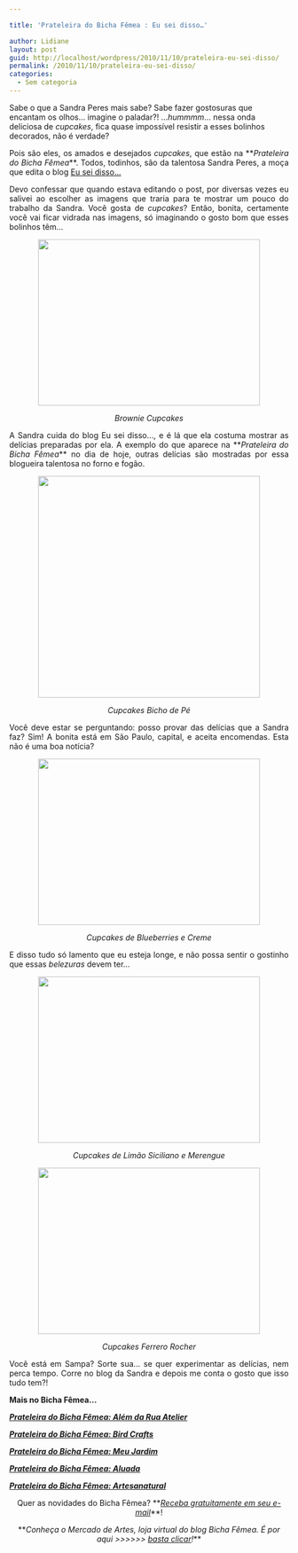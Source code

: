```yaml
---

title: 'Prateleira do Bicha Fêmea : Eu sei disso…'

author: Lidiane
layout: post
guid: http://localhost/wordpress/2010/11/10/prateleira-eu-sei-disso/
permalink: /2010/11/10/prateleira-eu-sei-disso/
categories:
  - Sem categoria
---
```

Sabe o que a Sandra Peres mais sabe? Sabe fazer gostosuras que encantam os olhos… imagine o paladar?! …_hummmm_… nessa onda deliciosa de _cupcakes_, fica quase impossível resistir a esses bolinhos decorados, não é verdade?

<p style="text-align: justify;">
  Pois são eles, os amados e desejados <em>cupcakes</em>, que estão na **<em>Prateleira do Bicha Fêmea</em>**. Todos, todinhos, são da talentosa Sandra Peres, a moça que edita o blog <a href="http://eutbseidisso.blogspot.com/" target="_blank">Eu sei disso…</a>
</p>

<!--more-->

<p style="text-align: justify;">
  Devo confessar que quando estava editando o post, por diversas vezes eu salivei ao escolher as imagens que traria para te mostrar um pouco do trabalho da Sandra. Você gosta de <em>cupcakes</em>? Então, bonita, certamente você vai ficar vidrada nas imagens, só imaginando o gosto bom que esses bolinhos têm…
</p>

<p style="text-align: center;">
  <em><a href="http://www.trololodemulher.com.br/blog/wp-content/uploads/2010/11/Brownie-Cupcakes.jpg"><img class="alignnone size-full wp-image-5425" title="Brownie Cupcakes" src="http://www.trololodemulher.com.br/blog/wp-content/uploads/2010/11/Brownie-Cupcakes.jpg" alt="" width="400" height="300" /></a></em>
</p>

<p style="text-align: center;">
  <em>Brownie Cupcakes</em>
</p>

<p style="text-align: justify;">
  A Sandra cuida do blog Eu sei disso…, e é lá que ela costuma mostrar as delícias preparadas por ela. A exemplo do que aparece na **<em>Prateleira do Bicha Fêmea</em>** no dia de hoje, outras delícias são mostradas por essa blogueira talentosa no forno e fogão.
</p>

<p style="text-align: center;">
  <em><a href="http://www.trololodemulher.com.br/blog/wp-content/uploads/2010/11/Cupcakes-Bicho-de-Pe.jpg"><img class="alignnone size-full wp-image-5426" title="Cupcakes Bicho de Pé" src="http://www.trololodemulher.com.br/blog/wp-content/uploads/2010/11/Cupcakes-Bicho-de-Pe.jpg" alt="" width="400" height="400" /></a></em>
</p>

<p style="text-align: center;">
  <em>Cupcakes Bicho de Pé</em>
</p>

<p style="text-align: justify;">
  Você deve estar se perguntando: posso provar das delícias que a Sandra faz? Sim! A bonita está em São Paulo, capital, e aceita encomendas. Esta não é uma boa notícia?
</p>

<p style="text-align: center;">
  <a href="http://www.trololodemulher.com.br/blog/wp-content/uploads/2010/11/Cupcakes-de-Blueberries-e-Creme.jpg"><img class="alignnone size-full wp-image-5429" title="Cupcakes de Blueberries e Creme" src="http://www.trololodemulher.com.br/blog/wp-content/uploads/2010/11/Cupcakes-de-Blueberries-e-Creme.jpg" alt="" width="400" height="300" /></a>
</p>

<p style="text-align: center;">
  <em>Cupcakes de Blueberries e Creme</em>
</p>

<p style="text-align: justify;">
  E disso tudo só lamento que eu esteja longe, e não possa sentir o gostinho que essas <em>belezuras</em> devem ter…
</p>

<p style="text-align: center;">
  <em><a href="http://www.trololodemulher.com.br/blog/wp-content/uploads/2010/11/Cupcakes-de-Limao-Siciliano-e-Merengue.jpg"><img class="alignnone size-full wp-image-5430" title="Cupcakes de Limão Siciliano e Merengue" src="http://www.trololodemulher.com.br/blog/wp-content/uploads/2010/11/Cupcakes-de-Limao-Siciliano-e-Merengue.jpg" alt="" width="400" height="300" /></a></em>
</p>

<p style="text-align: center;">
  <em>Cupcakes de Limão Siciliano e Merengue</em>
</p>

<p style="text-align: center;">
  <em><a href="http://www.trololodemulher.com.br/blog/wp-content/uploads/2010/11/Cupcakes-Ferrero-Rocher.jpg"><img class="alignnone size-full wp-image-5431" title="Cupcakes Ferrero Rocher" src="http://www.trololodemulher.com.br/blog/wp-content/uploads/2010/11/Cupcakes-Ferrero-Rocher.jpg" alt="" width="400" height="300" /></a></em>
</p>

<p style="text-align: center;">
  <em>Cupcakes Ferrero Rocher</em>
</p>

<p style="text-align: justify;">
  Você está em Sampa? Sorte sua… se quer experimentar as delícias, nem perca tempo. Corre no blog da Sandra e depois me conta o gosto que isso tudo tem?!
</p>

**Mais no Bicha Fêmea…**

**_[Prateleira do Bicha Fêmea: Além da Rua Atelier](http://www.trololodemulher.com.br/2010/10/13/alem-da-rua-atelier/)_**

**_[Prateleira do Bicha Fêmea: Bird Crafts](http://www.trololodemulher.com.br/2010/08/25/kit-festas-bird-crafts/)_**

**_[Prateleira do Bicha Fêmea: Meu Jardim](http://www.trololodemulher.com.br/2010/07/28/prateleira-meu-jardim/)_**

**_[Prateleira do Bicha Fêmea: Aluada](http://www.trololodemulher.com.br/2010/06/09/artesanato-aluada/)_**

**_[Prateleira do Bicha Fêmea: Artesanatural](http://www.trololodemulher.com.br/2010/05/05/artesanato-artesanatural/)_**

<p style="text-align: center;">
  Quer as novidades do Bicha Fêmea? **<em><a href="http://feedburner.google.com/fb/a/mailverify?uri=blogbichafemea&loc=pt_BR">Receba gratuitamente em seu e-mail</a></em>**!
</p>

<p style="text-align: center;">
  **<em>Conheça o Mercado de Artes, loja virtual do blog Bicha Fêmea. É por aqui >>>>>> </em><a href="http://www.trololodemulher.com.br/loja/"><em>basta clicar</em></a><em>!</em>**
</p>